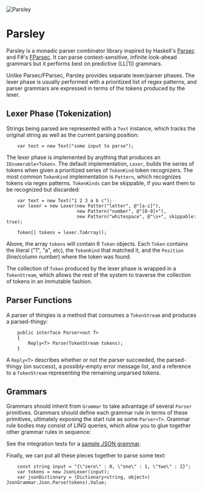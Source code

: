 ![Parsley](https://github.com/plioi/parsley/raw/master/parsley.png)
# Parsley

Parsley is a monadic parser combinator library inspired by Haskell's [Parsec](http://www.haskell.org/haskellwiki/Parsec) and F#'s [FParsec](http://www.quanttec.com/fparsec/).  It can parse context-sensitive, infinite look-ahead grammars but it performs best on predictive (LL[1]) grammars.

Unlike Parsec/FParsec, Parsley provides separate lexer/parser phases.  The lexer phase is usually performed with a prioritized list of regex patterns, and parser grammars are expressed in terms of the tokens produced by the lexer.

## Lexer Phase (Tokenization)

Strings being parsed are represented with a `Text` instance, which tracks the original string as well as the current parsing position:

        var text = new Text("some input to parse");

The lexer phase is implemented by anything that produces an `IEnumerable<Token>`.  The default implementation, `Lexer`, builds the series of tokens when given a prioritized series of `TokenKind` token recognizers.  The most common `TokenKind` implementation is `Pattern`, which recognizes tokens via regex patterns.  `TokenKinds` can be skippable, if you want them to be recognized but discarded:

        var text = new Text("1 2 3 a b c");
        var lexer = new Lexer(new Patter("letter", @"[a-z]"),
                              new Pattern("number", @"[0-9]+"),
                              new Pattern("whitespace", @"\s+", skippable: true);

        Token[] tokens = lexer.ToArray();

Above, the array `tokens` will contain 6 `Token` objects. Each `Token` contains the literal ("1", "a", etc), the `TokenKind` that matched it, and the `Position` (line/column number) where the token was found.

The collection of `Token` produced by the lexer phase is wrapped in a `TokenStream`, which allows the rest of the system to traverse the collection of tokens in an immutable fashion.

## Parser Functions

A parser of thingies is a method that consumes a `TokenStream` and produces a parsed-thingy:

        public interface Parser<out T>
        {
            Reply<T> Parse(TokenStream tokens);
        }

A `Reply<T>` describes whether or not the parser succeeded, the parsed-thingy (on success), a possibly-empty error message list, and a reference to a `TokenStream` representing the remaining unparsed tokens.

## Grammars

Grammars should inherit from `Grammar` to take advantage of several `Parser` primitives.  Grammars should define each grammar rule in terms of these primitives, ultimately exposing the start rule as some `Parser<T>`.  Grammar rule bodies may consist of LINQ queries, which allow you to glue together other grammar rules in sequence:

See the integration tests for a [sample JSON grammar](https://github.com/plioi/parsley/tree/master/src/Parsley.Test/IntegrationTests/Json).

Finally, we can put all these pieces together to parse some text:

        const string input = "{\"zero\" : 0, \"one\" : 1, \"two\" : 2}";
        var tokens = new JsonLexer(input);
        var jsonDictionary = (Dictionary<string, object>) JsonGrammar.Json.Parse(tokens).Value;